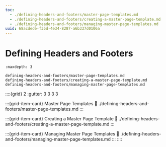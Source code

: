 ```yaml
---
toc:
  - ./defining-headers-and-footers/master-page-templates.md
  - ./defining-headers-and-footers/creating-a-master-page-template.md
  - ./defining-headers-and-footers/managing-master-page-templates.md
uuid: 68acdede-f35d-4e34-8287-a6b337d0106a
---
```

# Defining Headers and Footers

```{toctree}
:maxdepth: 3

defining-headers-and-footers/master-page-templates.md
defining-headers-and-footers/creating-a-master-page-template.md
defining-headers-and-footers/managing-master-page-templates.md
```

::::{grid} 2
:gutter: 3 3 3 3

:::{grid-item-card} Master Page Templates
:link: ./defining-headers-and-footers/master-page-templates.md
:::

:::{grid-item-card} Creating a Master Page Template
:link: ./defining-headers-and-footers/creating-a-master-page-template.md
:::

:::{grid-item-card} Managing Master Page Templates
:link: ./defining-headers-and-footers/managing-master-page-templates.md
:::
::::
